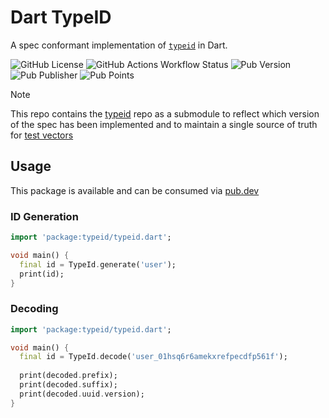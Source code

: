 # Dart TypeID

A spec conformant implementation of [`typeid`](https://github.com/jetpack-io/typeid) in Dart.

![GitHub License](https://img.shields.io/github/license/tbd54566975/typeid-dart) ![GitHub Actions Workflow Status](https://img.shields.io/github/actions/workflow/status/tbd54566975/typeid-dart/ci.yaml) ![Pub Version](https://img.shields.io/pub/v/typeid?link=https%3A%2F%2Fpub.dev%2Fpackages%2Ftypeid) ![Pub Publisher](https://img.shields.io/pub/publisher/typeid) ![Pub Points](https://img.shields.io/pub/points/typeid)

> [!NOTE]
> This repo contains the [typeid](https://github.com/jetpack-io/typeid) repo as a submodule to reflect which version of the spec has been implemented and to maintain a single source of truth for [test vectors](https://github.com/jetpack-io/typeid/tree/main/spec#validating-implementations)

## Usage

This package is available and can be consumed via [pub.dev](https://pub.dev/packages/typeid)

### ID Generation
```dart
import 'package:typeid/typeid.dart';

void main() {
  final id = TypeId.generate('user');
  print(id);
}
```

### Decoding
```dart
import 'package:typeid/typeid.dart';

void main() {
  final id = TypeId.decode('user_01hsq6r6amekxrefpecdfp561f');
  
  print(decoded.prefix);
  print(decoded.suffix);
  print(decoded.uuid.version);
}
```

